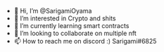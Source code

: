 - 👋 Hi, I’m @SarigamiOyama
- 👀 I’m interested in Crypto and shits
- 🌱 I’m currently learning smart contracts
- 💞️ I’m looking to collaborate on multiple nft
- 📫 How to reach me on discord :) Sarigami#6825

<!---
SarigamiOyama/SarigamiOyama is a ✨ special ✨ repository because its `README.md` (this file) appears on your GitHub profile.
You can click the Preview link to take a look at your changes.
--->
